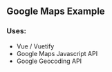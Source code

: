 ## Google Maps Example

### Uses:

* Vue / Vuetify
* Google Maps Javascript API
* Google Geocoding API